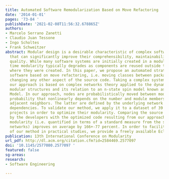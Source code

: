 ```yaml
---
title: Automated Software Remodularization Based on Move Refactoring
date: '2014-01-01'
pages: '73-84 '
publishDate: '2021-02-08T11:56:32.678865Z'
authors:
- Marcelo Serrano Zanetti
- Claudio Juan Tessone
- Ingo Scholtes
- Frank Schweitzer
abstract: Modular design is a desirable characteristic of complex software systems
  that can significantly improve their comprehensibility, maintainability and thus
  quality. While many software systems are initially created in a modular way, over
  time modularity typically degrades as components are reused outside the context
  where they were created. In this paper, we propose an automated strategy to remodularize
  software based on move refactoring, i.e. moving classes between packages without
  changing any other aspect of the source code. Taking a complex systems perspective,
  our approach is based on complex networks theory applied to the dynamics of software
  modular structures and its relation to an n-state spin model known as the Potts
  Model. In our approach, nodes are probabilistically moved between modules with a
  probability that nonlinearly depends on the number and module membership of their
  adjacent neighbors. The latter are defined by the underlying network of software
  dependencies. To validate our method, we apply it to a dataset of 39 Java open source
  projects in order to optimize their modularity. Comparing the source code generated
  by the developers with the optimized code resulting from our approach, we find that
  modularity (i.e. quantified in terms of a standard measure from the study of complex
  networks) improves on average by 166+-77 percent. In order to facilitate the application
  of our method in practical studies, we provide a freely available Eclipse plug-in.
publication: 13th International Conference on Modularity
url_pdf: http://dl.acm.org/citation.cfm?id=2584469.2577097
doi: '10.1145/2577080.2577097 '
featured: false
sg-areas:
research: 
- Software Engineering

---
```

